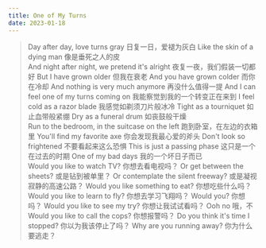 ```yaml
---
title: One of My Turns
date: 2023-01-18
---
```

> Day after day, love turns gray
> 日复一日，爱褪为灰白
> Like the skin of a dying man
> 像是垂死之人的皮
> <br>And night after night, we pretend it's alright
> 夜复一夜，我们假装一切都好
> But I have grown older
> 但我在衰老
> And you have grown colder
> 而你在冷却
> And nothing is very much anymore
> 再没什么值得一提
> And I can feel one of my turns coming on
> 我能察觉到我的一个转变正在来到
> I feel cold as a razor blade
> 我感觉如剃须刀片般冰冷
> Tight as a tourniquet
> 如止血带般紧绷
> Dry as a funeral drum
> 如丧鼓般干燥
> <br>Run to the bedroom, in the suitcase on the left
> 跑到卧室，在左边的衣箱里
> You'll find my favorite axe
> 你会发现我最心爱的斧头
> Don't look so frightened
> 不要看起来这么恐惧
> This is just a passing phase
> 这只是一个在过去的时期
> One of my bad days
> 我的一个坏日子而已
> <br>Would you like to watch TV?
> 你想去看电视吗？
> Or get between the sheets?
> 或是钻到被单里？
> Or contemplate the silent freeway?
> 或是凝视寂静的高速公路？
> Would you like something to eat?
> 你想吃些什么吗？
> Would you like to learn to fly?
> 你想去学习飞翔吗？
> Would you?
> 你想吗？
> Would you like to see my try?
> 你想让我试试看吗？
> Ooh no
> 哦，不
> <br>Would you like to call the cops?
> 你想报警吗？
> Do you think it's time I stopped?
> 你以为我该停止了吗？
> Why are you running away?
> 你为什么要逃走？